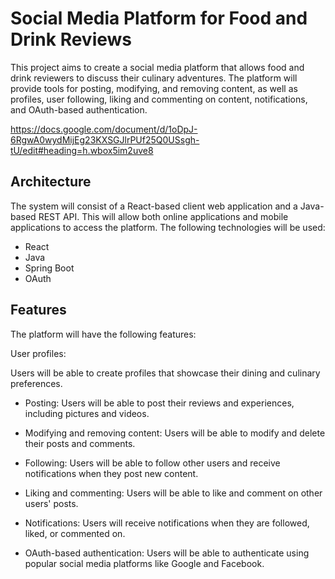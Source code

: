 # Social Media Platform for Food and Drink Reviews
This project aims to create a social media platform that allows food and drink reviewers to discuss their culinary adventures. The platform will provide tools for posting, modifying, and removing content, as well as profiles, user following, liking and commenting on content, notifications, and OAuth-based authentication.

https://docs.google.com/document/d/1oDpJ-6RgwA0wydMijEg23KXSGJlrPUf25Q0USsgh-tU/edit#heading=h.wbox5im2uve8

## Architecture
The system will consist of a React-based client web application and a Java-based REST API. This will allow both online applications and mobile applications to access the platform. The following technologies will be used:

- React
- Java
- Spring Boot
- OAuth

## Features
The platform will have the following features:

User profiles: 

Users will be able to create profiles that showcase their dining and culinary preferences.

- Posting: Users will be able to post their reviews and experiences, including pictures and videos.

- Modifying and removing content: Users will be able to modify and delete their posts and comments.

- Following: Users will be able to follow other users and receive notifications when they post new content.

- Liking and commenting: Users will be able to like and comment on other users' posts.

- Notifications: Users will receive notifications when they are followed, liked, or commented on.

- OAuth-based authentication: Users will be able to authenticate using popular social media platforms like Google and Facebook.
